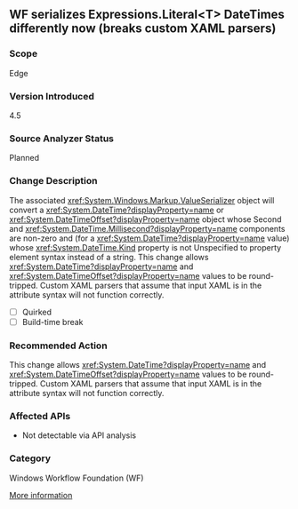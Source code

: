 ## WF serializes Expressions.Literal&lt;T&gt; DateTimes differently now (breaks custom XAML parsers)

### Scope
Edge

### Version Introduced
4.5

### Source Analyzer Status
Planned

### Change Description

The associated
<xref:System.Windows.Markup.ValueSerializer> object
will convert a <xref:System.DateTime?displayProperty=name> or
<xref:System.DateTimeOffset?displayProperty=name> object whose Second and
<xref:System.DateTime.Millisecond?displayProperty=name> components are non-zero
and (for a <xref:System.DateTime?displayProperty=name> value) whose
<xref:System.DateTime.Kind> property is not
Unspecified to property element syntax instead of a string. This change allows
<xref:System.DateTime?displayProperty=name> and
<xref:System.DateTimeOffset?displayProperty=name> values to be round-tripped.
Custom XAML parsers that assume that input XAML is in the attribute syntax will
not function correctly.

- [ ] Quirked
- [ ] Build-time break

### Recommended Action

This change allows <xref:System.DateTime?displayProperty=name> and
<xref:System.DateTimeOffset?displayProperty=name> values to be round-tripped.
Custom XAML parsers that assume that input XAML is in the attribute syntax will
not function correctly.

### Affected APIs
* Not detectable via API analysis

### Category
Windows Workflow Foundation (WF)

[More information](https://msdn.microsoft.com/en-us/library/hh367887(v=vs.110).aspx#wwf)

<!--
    ### Notes
    Will need to dig in a bit to figure out exactly what a repro for this looks like. Probably, identifying Literal<DateTime>/Literal<DateTimeOffset> usage will be sufficient to give an informational diagnostic.
-->

<!-- breaking change id: 36 -->
